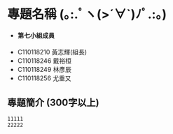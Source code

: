 # 專題名稱 (｡:.ﾟヽ(>´∀`)ﾉﾟ.:｡)   
* #### 第七小組成員    
- C110118210 黃志輝(組長)  
- C110118246 戴裕桓  
- C110118249 林彥辰  
- C110118256 尤重又  
## 專題簡介 (300字以上)    
```
11111
22222
```
